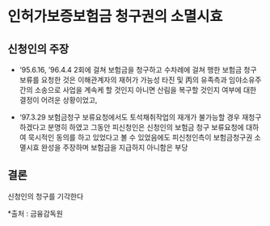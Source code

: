 # 인허가보증보험금 청구권의 소멸시효

## 신청인의 주장
* ‘95.6.16, ’96.4.4  2회에 걸쳐 보험금을 청구하고 수차례에 걸쳐 행한 보험금 청구보류를 요청한 것은 이해관계자의 재허가 가능성 타진 및 丙의 유족측과 임야소유주간의 소송으로 사업을 계속케 할 것인지 아니면 산림을 복구할 것인지 여부에 대한 결정이 어려운 상황이었고,

* ‘97.3.29 보험금청구 보류요청에서도 토석채취작업의 재개가 불가능할 경우 재청구하겠다고 분명히 하였고 그동안 피신청인은 신청인의 보험금 청구 보류요청에 대하여 묵시적인 동의를 하고 있었다고 볼 수 있었음에도 피신청인측이 보험금청구권 소멸시효 완성을 주장하며 보험금을 지급하지 아니함은 부당

## 결론
신청인의 청구를 기각한다

*출처 : 금융감독원